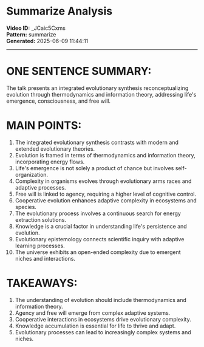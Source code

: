 # Summarize Analysis

**Video ID:** _JCaic5Cxms  
**Pattern:** summarize  
**Generated:** 2025-06-09 11:44:11  

---

# ONE SENTENCE SUMMARY:
The talk presents an integrated evolutionary synthesis reconceptualizing evolution through thermodynamics and information theory, addressing life's emergence, consciousness, and free will.

# MAIN POINTS:
1. The integrated evolutionary synthesis contrasts with modern and extended evolutionary theories.
2. Evolution is framed in terms of thermodynamics and information theory, incorporating energy flows.
3. Life's emergence is not solely a product of chance but involves self-organization.
4. Complexity in organisms evolves through evolutionary arms races and adaptive processes.
5. Free will is linked to agency, requiring a higher level of cognitive control.
6. Cooperative evolution enhances adaptive complexity in ecosystems and species.
7. The evolutionary process involves a continuous search for energy extraction solutions.
8. Knowledge is a crucial factor in understanding life's persistence and evolution.
9. Evolutionary epistemology connects scientific inquiry with adaptive learning processes.
10. The universe exhibits an open-ended complexity due to emergent niches and interactions.

# TAKEAWAYS:
1. The understanding of evolution should include thermodynamics and information theory.
2. Agency and free will emerge from complex adaptive systems.
3. Cooperative interactions in ecosystems drive evolutionary complexity.
4. Knowledge accumulation is essential for life to thrive and adapt.
5. Evolutionary processes can lead to increasingly complex systems and niches.
